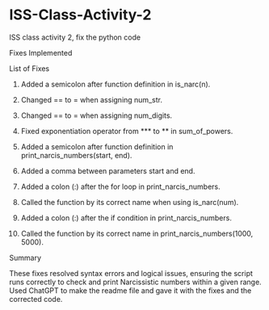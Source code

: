 # ISS-Class-Activity-2
ISS class activity 2, fix the python code

Fixes Implemented

List of Fixes

1. Added a semicolon after function definition in is_narc(n).


2. Changed == to = when assigning num_str.


3. Changed == to = when assigning num_digits.


4. Fixed exponentiation operator from *** to ** in sum_of_powers.


5. Added a semicolon after function definition in print_narcis_numbers(start, end).


6. Added a comma between parameters start and end.


7. Added a colon (:) after the for loop in print_narcis_numbers.


8. Called the function by its correct name when using is_narc(num).


9. Added a colon (:) after the if condition in print_narcis_numbers.


10. Called the function by its correct name in print_narcis_numbers(1000, 5000).


Summary

These fixes resolved syntax errors and logical issues, ensuring the script runs correctly to check and print Narcissistic numbers within a given range. Used ChatGPT to make the readme file and gave it with the fixes and the corrected code.

